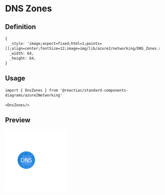 # DNS Zones

## Definition

```
{
  _style: 'image;aspect=fixed;html=1;points=[];align=center;fontSize=12;image=img/lib/azure2/networking/DNS_Zones.svg;strokeColor=none;',
  _width: 64,
  _height: 64,
}
```

## Usage

```
import { DnsZones } from '@reactiac/standard-components-diagrams/azure2Networking'

<DnsZones/>
```

## Preview

<img src="./dns-zones.png" width="200"/>
